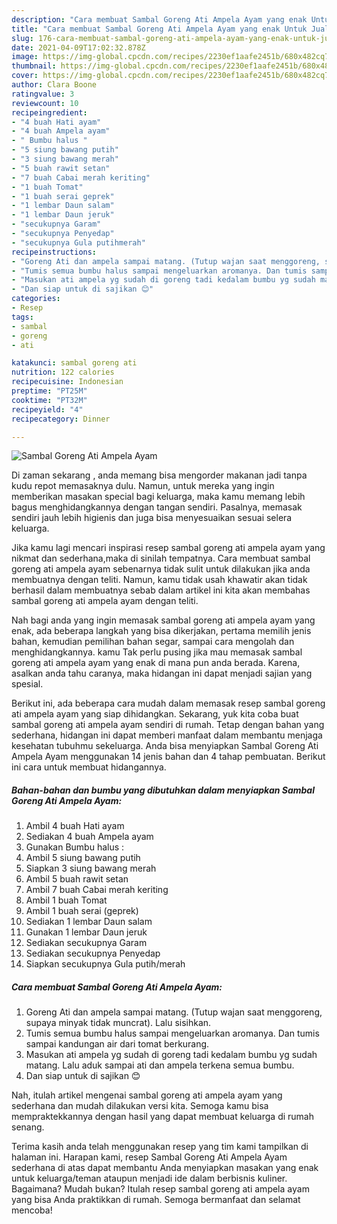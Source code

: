 ```yaml
---
description: "Cara membuat Sambal Goreng Ati Ampela Ayam yang enak Untuk Jualan"
title: "Cara membuat Sambal Goreng Ati Ampela Ayam yang enak Untuk Jualan"
slug: 176-cara-membuat-sambal-goreng-ati-ampela-ayam-yang-enak-untuk-jualan
date: 2021-04-09T17:02:32.878Z
image: https://img-global.cpcdn.com/recipes/2230ef1aafe2451b/680x482cq70/sambal-goreng-ati-ampela-ayam-foto-resep-utama.jpg
thumbnail: https://img-global.cpcdn.com/recipes/2230ef1aafe2451b/680x482cq70/sambal-goreng-ati-ampela-ayam-foto-resep-utama.jpg
cover: https://img-global.cpcdn.com/recipes/2230ef1aafe2451b/680x482cq70/sambal-goreng-ati-ampela-ayam-foto-resep-utama.jpg
author: Clara Boone
ratingvalue: 3
reviewcount: 10
recipeingredient:
- "4 buah Hati ayam"
- "4 buah Ampela ayam"
- " Bumbu halus "
- "5 siung bawang putih"
- "3 siung bawang merah"
- "5 buah rawit setan"
- "7 buah Cabai merah keriting"
- "1 buah Tomat"
- "1 buah serai geprek"
- "1 lembar Daun salam"
- "1 lembar Daun jeruk"
- "secukupnya Garam"
- "secukupnya Penyedap"
- "secukupnya Gula putihmerah"
recipeinstructions:
- "Goreng Ati dan ampela sampai matang. (Tutup wajan saat menggoreng, supaya minyak tidak muncrat). Lalu sisihkan."
- "Tumis semua bumbu halus sampai mengeluarkan aromanya. Dan tumis sampai kandungan air dari tomat berkurang."
- "Masukan ati ampela yg sudah di goreng tadi kedalam bumbu yg sudah matang. Lalu aduk sampai ati dan ampela terkena semua bumbu."
- "Dan siap untuk di sajikan 😊"
categories:
- Resep
tags:
- sambal
- goreng
- ati

katakunci: sambal goreng ati 
nutrition: 122 calories
recipecuisine: Indonesian
preptime: "PT25M"
cooktime: "PT32M"
recipeyield: "4"
recipecategory: Dinner

---
```



![Sambal Goreng Ati Ampela Ayam](https://img-global.cpcdn.com/recipes/2230ef1aafe2451b/680x482cq70/sambal-goreng-ati-ampela-ayam-foto-resep-utama.jpg)

Di zaman  sekarang , anda memang bisa mengorder makanan jadi tanpa kudu repot memasaknya dulu. Namun, untuk mereka yang ingin memberikan masakan special bagi keluarga, maka kamu memang lebih bagus menghidangkannya dengan tangan sendiri. Pasalnya, memasak sendiri jauh lebih higienis dan juga bisa menyesuaikan sesuai selera keluarga.

Jika kamu lagi mencari inspirasi resep sambal goreng ati ampela ayam yang nikmat dan sederhana,maka di sinilah tempatnya. Cara membuat sambal goreng ati ampela ayam  sebenarnya tidak sulit untuk dilakukan jika anda membuatnya dengan teliti. Namun, kamu tidak usah khawatir akan tidak berhasil dalam membuatnya 
sebab dalam artikel ini kita akan membahas sambal goreng ati ampela ayam dengan teliti.  



Nah bagi anda yang ingin memasak sambal goreng ati ampela ayam yang enak, ada beberapa langkah yang bisa dikerjakan, pertama memilih jenis bahan, kemudian pemilihan bahan segar, sampai cara mengolah dan menghidangkannya. kamu Tak perlu pusing jika mau memasak sambal goreng ati ampela ayam yang enak di mana pun anda berada. Karena, asalkan anda  tahu caranya, maka hidangan ini dapat menjadi sajian yang spesial.

Berikut ini, ada beberapa cara mudah dalam memasak resep sambal goreng ati ampela ayam yang siap dihidangkan. Sekarang, yuk kita coba buat sambal goreng ati ampela ayam sendiri di rumah. Tetap dengan bahan yang sederhana, hidangan ini dapat memberi manfaat dalam membantu menjaga kesehatan tubuhmu sekeluarga. Anda bisa menyiapkan Sambal Goreng Ati Ampela Ayam menggunakan 14 jenis bahan dan 4 tahap pembuatan. Berikut ini cara untuk membuat hidangannya.

<!--inarticleads1-->

##### Bahan-bahan dan bumbu yang dibutuhkan dalam menyiapkan Sambal Goreng Ati Ampela Ayam:

1. Ambil 4 buah Hati ayam
1. Sediakan 4 buah Ampela ayam
1. Gunakan  Bumbu halus :
1. Ambil 5 siung bawang putih
1. Siapkan 3 siung bawang merah
1. Ambil 5 buah rawit setan
1. Ambil 7 buah Cabai merah keriting
1. Ambil 1 buah Tomat
1. Ambil 1 buah serai (geprek)
1. Sediakan 1 lembar Daun salam
1. Gunakan 1 lembar Daun jeruk
1. Sediakan secukupnya Garam
1. Sediakan secukupnya Penyedap
1. Siapkan secukupnya Gula putih/merah




<!--inarticleads2-->

##### Cara membuat Sambal Goreng Ati Ampela Ayam:

1. Goreng Ati dan ampela sampai matang. (Tutup wajan saat menggoreng, supaya minyak tidak muncrat). Lalu sisihkan.
1. Tumis semua bumbu halus sampai mengeluarkan aromanya. Dan tumis sampai kandungan air dari tomat berkurang.
1. Masukan ati ampela yg sudah di goreng tadi kedalam bumbu yg sudah matang. Lalu aduk sampai ati dan ampela terkena semua bumbu.
1. Dan siap untuk di sajikan 😊




Nah, itulah artikel mengenai  sambal goreng ati ampela ayam  yang sederhana dan mudah dilakukan versi kita. Semoga kamu bisa mempraktekkannya dengan hasil yang dapat membuat keluarga di rumah senang. 

Terima kasih anda telah menggunakan resep yang tim kami tampilkan di halaman ini. Harapan kami, resep  Sambal Goreng Ati Ampela Ayam sederhana di atas dapat membantu Anda menyiapkan masakan yang enak untuk keluarga/teman ataupun menjadi ide dalam berbisnis kuliner. Bagaimana? Mudah bukan? Itulah resep sambal goreng ati ampela ayam yang bisa Anda praktikkan di rumah. Semoga bermanfaat dan selamat mencoba!

